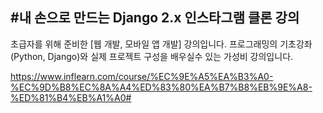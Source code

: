 #내 손으로 만드는 Django 2.x 인스타그램 클론 강의
-------
초급자를 위해 준비한
[웹 개발, 모바일 앱 개발] 강의입니다.
프로그래밍의 기초강좌(Python, Django)와 실제 프로젝트 구성을 배우실수 있는 가성비 강의입니다.

https://www.inflearn.com/course/%EC%9E%A5%EA%B3%A0-%EC%9D%B8%EC%8A%A4%ED%83%80%EA%B7%B8%EB%9E%A8-%ED%81%B4%EB%A1%A0#
